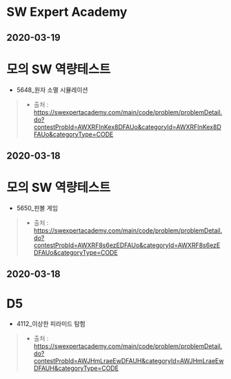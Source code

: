 # SW Expert Academy


## 2020-03-19
# 모의 SW 역량테스트
* 5648_원자 소멸 시뮬레이션
> * 출처 : https://swexpertacademy.com/main/code/problem/problemDetail.do?contestProbId=AWXRFInKex8DFAUo&categoryId=AWXRFInKex8DFAUo&categoryType=CODE

## 2020-03-18
# 모의 SW 역량테스트
* 5650_핀볼 게임
> * 출처 : https://swexpertacademy.com/main/code/problem/problemDetail.do?contestProbId=AWXRF8s6ezEDFAUo&categoryId=AWXRF8s6ezEDFAUo&categoryType=CODE

## 2020-03-18
# D5
* 4112_이상한 피라미드 탐험
> * 출처 : https://swexpertacademy.com/main/code/problem/problemDetail.do?contestProbId=AWJHmLraeEwDFAUH&categoryId=AWJHmLraeEwDFAUH&categoryType=CODE